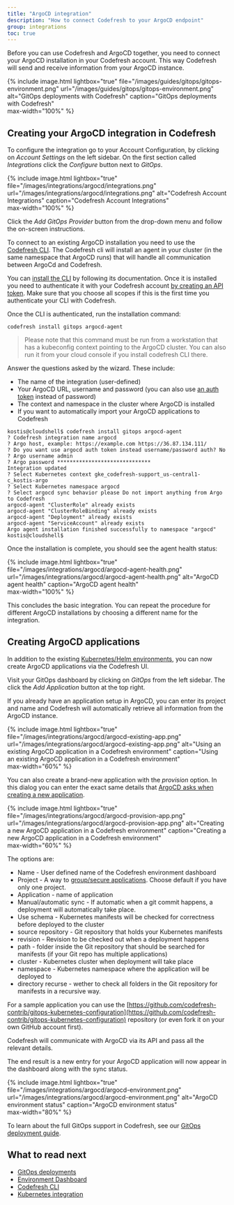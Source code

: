 ```yaml
---
title: "ArgoCD integration"
description: "How to connect Codefresh to your ArgoCD endpoint"
group: integrations
toc: true
---
```



Before you can use Codefresh and ArgoCD together, you need to connect your ArgoCD installation in your Codefresh account. This way Codefresh will send and receive information from your ArgoCD instance. 

{% include image.html 
  lightbox="true" 
  file="/images/guides/gitops/gitops-environment.png" 
  url="/images/guides/gitops/gitops-environment.png" 
  alt="GitOps deployments with Codefresh"
  caption="GitOps deployments with Codefresh"  
  max-width="100%"
 %}

## Creating your ArgoCD integration in Codefresh

To configure the integration go to your Account Configuration, by clicking on *Account Settings* on the left sidebar. On the first section called *Integrations* click the *Configure* button next to *GitOps*.

{% include image.html 
  lightbox="true" 
  file="/images/integrations/argocd/integrations.png" 
  url="/images/integrations/argocd/integrations.png" 
  alt="Codefresh Account Integrations"
  caption="Codefresh Account Integrations"  
  max-width="100%"
 %}

Click the *Add GitOps Provider* button from the drop-down menu and follow the on-screen instructions.

To connect to an existing ArgoCD installation you need to use the [Codefresh CLI](https://codefresh-io.github.io/cli/). The Codefresh cli will install an agent in your cluster (in the same namespace that ArgoCD runs) that will handle all communication between ArgoCd and Codefresh.

You can [install the CLI](https://codefresh-io.github.io/cli/installation/) by following its documentation. Once it is installed you need to authenticate it with your Codefresh account [by creating an API token]({{site.baseurl}}/docs/integrations/codefresh-api/#authentication-instructions). Make sure that you choose all scopes if this is the first time you authenticate your CLI with Codefresh.

Once the CLI is authenticated, run the installation command:

```
codefresh install gitops argocd-agent
```

>Please note that this command must be run from a workstation that has a kubeconfig context pointing to the ArgoCD cluster. You can also run it from your cloud console if you install codefresh CLI there.

Answer the questions asked by the wizard. These include:

 * The name of the integration (user-defined)
 * Your ArgoCD URL, username and password (you can also use [an auth token](https://argoproj.github.io/argo-cd/operator-manual/user-management/) instead of password)
 * The context and namespace in the cluster where ArgoCD is installed
 * If you want to automatically import your ArgoCD applications to Codefresh

```
kostis@cloudshell$ codefresh install gitops argocd-agent
? Codefresh integration name argocd
? Argo host, example: https://example.com https://36.87.134.111/
? Do you want use argocd auth token instead username/password auth? No
? Argo username admin
? Argo password ******************************
Integration updated
? Select Kubernetes context gke_codefresh-support_us-central1-c_kostis-argo
? Select Kubernetes namespace argocd
? Select argocd sync behavior please Do not import anything from Argo to Codefresh
argocd-agent "ClusterRole" already exists
argocd-agent "ClusterRoleBinding" already exists
argocd-agent "Deployment" already exists
argocd-agent "ServiceAccount" already exists
Argo agent installation finished successfully to namespace "argocd"
kostis@cloudshell$
```

Once the installation is complete, you should see the agent health status:

{% include image.html 
  lightbox="true" 
  file="/images/integrations/argocd/argocd-agent-health.png" 
  url="/images/integrations/argocd/argocd-agent-health.png" 
  alt="ArgoCD agent health"
  caption="ArgoCD agent health"  
  max-width="100%"
 %}


This concludes the basic integration. You can repeat the procedure for different ArgoCD installations by choosing a different 
name for the integration.

## Creating ArgoCD applications

In addition to the existing [Kubernetes/Helm environments]({{site.baseurl}}/docs/deploy-to-kubernetes/environment-dashboard/), you can now create ArgoCD applications via the Codefresh UI.

Visit your GitOps dashboard by clicking on *GitOps* from the left sidebar. The click the *Add Application* button at the top right.

If you already have an application setup in ArgoCD, you can enter its project and name and Codefresh will automatically retrieve all information from the ArgoCD instance.

{% include image.html 
  lightbox="true" 
  file="/images/integrations/argocd/argocd-existing-app.png" 
  url="/images/integrations/argocd/argocd-existing-app.png" 
  alt="Using an existing ArgoCD application in a Codefresh environment"
  caption="Using an existing ArgoCD application in a Codefresh environment"  
  max-width="60%"
 %}

You can also create a brand-new application with the *provision* option. In this dialog you can enter the exact same details that [ArgoCD asks when creating a new application](https://argoproj.github.io/argo-cd/getting_started/#6-create-an-application-from-a-git-repository).

{% include image.html 
  lightbox="true" 
  file="/images/integrations/argocd/argocd-provision-app.png" 
  url="/images/integrations/argocd/argocd-provision-app.png" 
  alt="Creating a new ArgoCD application in a Codefresh environment"
  caption="Creating a new ArgoCD application in a Codefresh environment"  
  max-width="60%"
 %}

The options are:

* Name - User defined name of the Codefresh environment dashboard
* Project - A way to [group/secure applications](https://argoproj.github.io/argo-cd/user-guide/projects/). Choose default if you have only one project.
* Application - name of application 
* Manual/automatic sync - If automatic when a git commit happens, a deployment will automatically take place.
* Use schema - Kubernetes manifests will be checked for correctness before deployed to the cluster
* source repository - Git repository that holds your Kubernetes manifests
* revision - Revision to be checked out when a deployment happens
* path - folder inside the Git repository that should be searched for manifests (if your Git repo has multiple applications)
* cluster - Kubernetes cluster when deployment will take place
* namespace - Kubernetes namespace where the application will be deployed to
* directory recurse - wether to check all folders in the Git repository for manifests in a recursive way.

For a sample application you can use the [https://github.com/codefresh-contrib/gitops-kubernetes-configuration](https://github.com/codefresh-contrib/gitops-kubernetes-configuration) repository (or even fork it on your own GitHub account first).

Codefresh will communicate with ArgoCD via its API and pass all the relevant details.

The end result is a new entry for your ArgoCD application will now appear in the dashboard along with the sync status.

{% include image.html 
  lightbox="true" 
  file="/images/integrations/argocd/argocd-environment.png" 
  url="/images/integrations/argocd/argocd-environment.png" 
  alt="ArgoCD environment status"
  caption="ArgoCD environment status"  
  max-width="80%"
 %}

To learn about the full GitOps support in Codefresh, see our [GitOps deployment guide]({{site.baseurl}}/docs/ci-cd-guides/gitops-deployments/).

## What to read next

- [GitOps deployments]({{site.baseurl}}/docs/ci-cd-guides/gitops-deployments/)
- [Environment Dashboard]({{site.baseurl}}/docs/deploy-to-kubernetes/environment-dashboard/)
- [Codefresh CLI](https://codefresh-io.github.io/cli/) 
- [Kubernetes integration]({{site.baseurl}}/docs/integrations/kubernetes/) 


